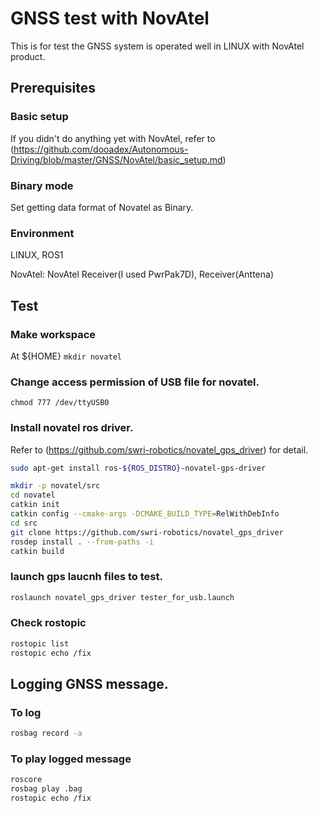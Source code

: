# GNSS test with NovAtel
This is for test the GNSS system is operated well in LINUX with NovAtel product.


## Prerequisites
### Basic setup
If you didn't do anything yet with NovAtel, refer to (https://github.com/dooadex/Autonomous-Driving/blob/master/GNSS/NovAtel/basic_setup.md)
### Binary mode
Set getting data format of Novatel as Binary.
### Environment
LINUX, ROS1

NovAtel: NovAtel Receiver(I used PwrPak7D), Receiver(Anttena)


## Test

### Make workspace
At ${HOME}
<code>mkdir novatel</code>

### Change access permission of USB file for novatel.
<code>chmod 777 /dev/ttyUSB0</code>

### Install novatel ros driver.
Refer to (https://github.com/swri-robotics/novatel_gps_driver) for detail.

```bash
sudo apt-get install ros-${ROS_DISTRO}-novatel-gps-driver
```
```bash
mkdir -p novatel/src
cd novatel
catkin init
catkin config --cmake-args -DCMAKE_BUILD_TYPE=RelWithDebInfo
cd src
git clone https://github.com/swri-robotics/novatel_gps_driver
rosdep install . --from-paths -i
catkin build
```

### launch gps laucnh files to test.
```bash
roslaunch novatel_gps_driver tester_for_usb.launch
```

### Check rostopic
```bash
rostopic list
rostopic echo /fix
```

## Logging GNSS message.
### To log
```bash
rosbag record -a
```
### To play logged message
```bash
roscore
rosbag play .bag
rostopic echo /fix
```
